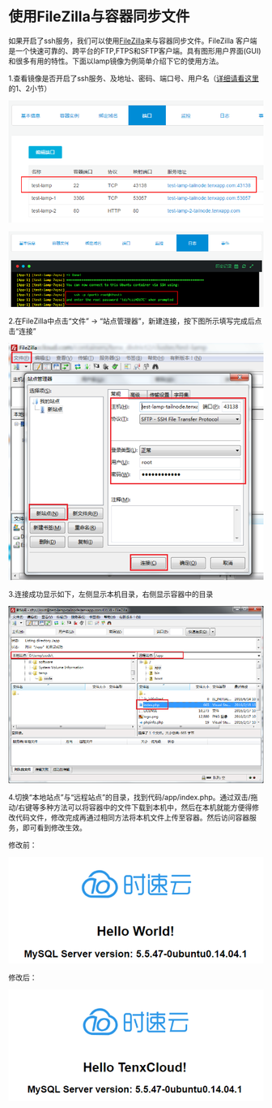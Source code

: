 # 使用FileZilla与容器同步文件

如果开启了ssh服务，我们可以使用[FileZilla](https://www.filezilla.cn/download/client)来与容器同步文件。FileZilla 客户端是一个快速可靠的、跨平台的FTP,FTPS和SFTP客户端。具有图形用户界面(GUI)和很多有用的特性。下面以lamp镜像为例简单介绍下它的使用方法。

1.查看镜像是否开启了ssh服务、及地址、密码、端口号、用户名（[详细请看这里](ssh.md)的1、2小节）

![addr_port][1]

![user_pwd][2]

2.在FileZilla中点击“文件” -> “站点管理器”，新建连接，按下图所示填写完成后点击“连接”

![new_session][3]

3.连接成功显示如下，左侧显示本机目录，右侧显示容器中的目录

![first_look][4]

4.切换“本地站点”与“远程站点”的目录，找到代码/app/index.php。通过双击/拖动/右键等多种方法可以将容器中的文件下载到本机中，然后在本机就能方便得修改代码文件，修改完成再通过相同方法将本机文件上传至容器。然后访问容器服务，即可看到修改生效。

修改前：

![before][5]

修改后：

![after][6]

[1]:/doc/v1/images/faq/filezilla/addr_port.png
[2]:/doc/v1/images/faq/filezilla/user_pwd.png
[3]:/doc/v1/images/faq/filezilla/new_session.png
[4]:/doc/v1/images/faq/filezilla/first_look.png
[5]:/doc/v1/images/faq/filezilla/before.png
[6]:/doc/v1/images/faq/filezilla/after.png
